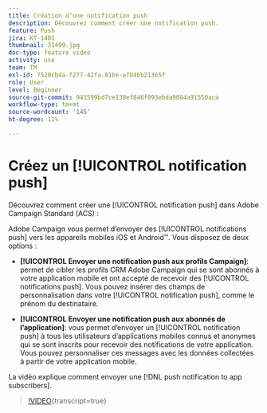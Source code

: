 ```yaml
---
title: Création d’une notification push
description: Découvrez comment créer une notification push.
feature: Push
jira: KT-1401
thumbnail: 31499.jpg
doc-type: feature video
activity: use
team: TM
exl-id: 7520cb4a-f277-42fa-81be-afb46b21365f
role: User
level: Beginner
source-git-commit: 943599bd7ce139ef846f093ebda9084a91550aca
workflow-type: tm+mt
source-wordcount: '145'
ht-degree: 11%

---
```


# Créez un [!UICONTROL notification push]

Découvrez comment créer une [!UICONTROL notification push] dans Adobe Campaign Standard (ACS) :

Adobe Campaign vous permet d’envoyer des [!UICONTROL notifications push] vers les appareils mobiles iOS et Android™. Vous disposez de deux options :

* **[!UICONTROL Envoyer une notification push aux profils Campaign]**: permet de cibler les profils CRM Adobe Campaign qui se sont abonnés à votre application mobile et ont accepté de recevoir des [!UICONTROL notifications push]. Vous pouvez insérer des champs de personnalisation dans votre [!UICONTROL notification push], comme le prénom du destinataire.

* **[!UICONTROL Envoyer une notification push aux abonnés de l’application]**: vous permet d’envoyer un [!UICONTROL notification push] à tous les utilisateurs d’applications mobiles connus et anonymes qui se sont inscrits pour recevoir des notifications de votre application. Vous pouvez personnaliser ces messages avec les données collectées à partir de votre application mobile.

La vidéo explique comment envoyer une [!DNL push notification to app subscribers].

>[!VIDEO](https://video.tv.adobe.com/v/31499?learn=on){transcript=true}
